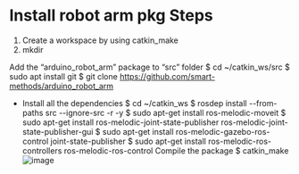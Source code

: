 # Install robot arm pkg Steps

1. Create a workspace by using catkin_make
  1. mkdir

Add the “arduino_robot_arm” package to “src” folder
	$ cd ~/catkin_ws/src
	$ sudo apt install git
	$ git clone https://github.com/smart-methods/arduino_robot_arm 
- Install all the dependencies 
	$ cd ~/catkin_ws
	$ rosdep install --from-paths src --ignore-src -r -y
	$ sudo apt-get install ros-melodic-moveit
	$ sudo apt-get install ros-melodic-joint-state-publisher ros-melodic-joint-state-publisher-gui
	$ sudo apt-get install ros-melodic-gazebo-ros-control joint-state-publisher
	$ sudo apt-get install ros-melodic-ros-controllers ros-melodic-ros-control
Compile the package
$ catkin_make![image](https://user-images.githubusercontent.com/86436065/123535352-f772e600-d72b-11eb-8c25-b7f7aa8f7659.png)


